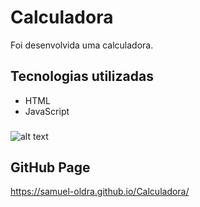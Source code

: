 # Calculadora

Foi desenvolvida uma calculadora.

## Tecnologias utilizadas
- HTML
- JavaScript

###

![alt text](https://raw.githubusercontent.com/samuel-oldra/Calculadora/main/README_IMGS/calculadora.png)

## GitHub Page

https://samuel-oldra.github.io/Calculadora/